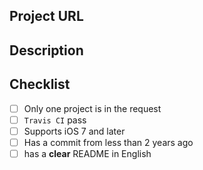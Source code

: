 <!--- Provide a general summary of your changes in the Title above -->

## Project URL
<!--- The project URL -->

## Description
<!--- Describe your changes in detail -->

## Checklist
<!--- Go over all the following points, and put an `x` in all the boxes that apply. -->
<!--- If you're unsure about any of these, don't hesitate to ask. We're here to help! -->
- [ ] Only one project is in the request
- [ ] `Travis CI` pass
- [ ] Supports iOS 7 and later
- [ ] Has a commit from less than 2 years ago
- [ ] has a **clear** README in English
